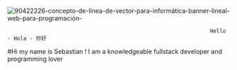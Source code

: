 ![90422226-concepto-de-línea-de-vector-para-informática-banner-lineal-web-para-programación-](https://user-images.githubusercontent.com/98132797/173199482-8d345d21-5e33-4145-ae67-491407f30e70.jpg)

                                                                    Hello - Hola - 你好


#Hi my name is Sebastian ! I am a knowledgeable fullstack developer and programming lover

